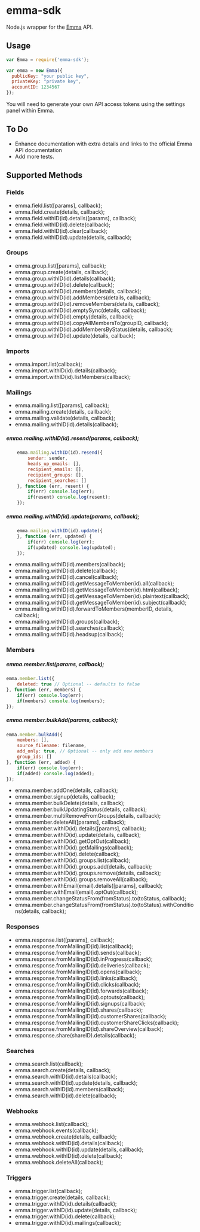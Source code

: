 # emma-sdk

Node.js wrapper for the [Emma](http://myemma.com/) API.

## Usage

```js
var Emma = require('emma-sdk');

var emma = new Emma({
  publicKey: "your public key",
  privateKey: "private key",
  accountID: 1234567
});
```

You will need to generate your own API access tokens using the settings panel within Emma.

## To Do

* Enhance documentation with extra details and links to the official Emma API documentation
* Add more tests.

## Supported Methods

### Fields

* emma.field.list([params], callback);
* emma.field.create(details, callback);
* emma.field.withID(id).details([params], callback);
* emma.field.withID(id).delete(callback);
* emma.field.withID(id).clear(callback);
* emma.field.withID(id).update(details, callback);

### Groups

* emma.group.list([params], callback);
* emma.group.create(details, callback);
* emma.group.withID(id).details(callback);
* emma.group.withID(id).delete(callback);
* emma.group.withID(id).members(details, callback);
* emma.group.withID(id).addMembers(details, callback);
* emma.group.withID(id).removeMembers(details, callback);
* emma.group.withID(id).emptySync(details, callback);
* emma.group.withID(id).empty(details, callback);
* emma.group.withID(id).copyAllMembersTo(groupID, callback);
* emma.group.withID(id).addMembersByStatus(details, callback);
* emma.group.withID(id).update(details, callback);

### Imports

* emma.import.list(callback);
* emma.import.withID(id).details(callback);
* emma.import.withID(id).listMembers(callback);

### Mailings

* emma.mailing.list([params], callback);
* emma.mailing.create(details, callback);
* emma.mailing.validate(details, callback);
* emma.mailing.withID(id).details(callback);

##### emma.mailing.withID(id).resend(params, callback);

```javascript
	emma.mailing.withID(id).resend({
		sender: sender,
		heads_up_emails: [],
		recipient_emails: [],
		recipient_groups: [],
		recipient_searches: []
	}, function (err, resent) {
		if(err) console.log(err);
		if(resent) console.log(resent);
	});
```

##### emma.mailing.withID(id).update(params, callback);

```javascript
	emma.mailing.withID(id).update({
	}, function (err, updated) {
		if(err) console.log(err);
		if(updated) console.log(updated);
	});
```

* emma.mailing.withID(id).members(callback);
* emma.mailing.withID(id).delete(callback);
* emma.mailing.withID(id).cancel(callback);
* emma.mailing.withID(id).getMessageToMember(id).all(callback);
* emma.mailing.withID(id).getMessageToMember(id).html(callback);
* emma.mailing.withID(id).getMessageToMember(id).plaintext(callback);
* emma.mailing.withID(id).getMessageToMember(id).subject(callback);
* emma.mailing.withID(id).forwardToMembers(memberID, details, callback);
* emma.mailing.withID(id).groups(callback);
* emma.mailing.withID(id).searches(callback);
* emma.mailing.withID(id).headsup(callback);

### Members

##### emma.member.list(params, callback);

```javascript
emma.member.list({
	deleted: true // Optional -- defaults to false
}, function (err, members) {
	if(err) console.log(err);
	if(members) console.log(members);
});
```

##### emma.member.bulkAdd(params, callback);

```javascript
emma.member.bulkAdd({
	members: [],
	source_filename: filename,
	add_only: true, // Optional -- only add new members
	group_ids: []
}, function (err, added) {
	if(err) console.log(err);
	if(added) console.log(added);
});
```

* emma.member.addOne(details, callback);
* emma.member.signup(details, callback);
* emma.member.bulkDelete(details, callback);
* emma.member.bulkUpdatingStatus(details, callback);
* emma.member.multiRemoveFromGroups(details, callback);
* emma.member.deleteAll([params], callback);
* emma.member.withID(id).details([params], callback);
* emma.member.withID(id).update(details, callback);
* emma.member.withID(id).getOptOut(callback);
* emma.member.withID(id).getMailings(callback);
* emma.member.withID(id).delete(callback);
* emma.member.withID(id).groups.list(callback);
* emma.member.withID(id).groups.add(details, callback);
* emma.member.withID(id).groups.remove(details, callback);
* emma.member.withID(id).groups.removeAll(callback);
* emma.member.withEmail(email).details([params], callback);
* emma.member.withEmail(email).optOut(callback);
* emma.member.changeStatusFrom(fromStatus).to(toStatus, callback);
* emma.member.changeStatusFrom(fromStatus).to(toStatus).withConditions(details, callback);

### Responses

* emma.response.list([params], callback);
* emma.response.fromMailingID(id).list(callback);
* emma.response.fromMailingID(id).sends(callback);
* emma.response.fromMailingID(id).inProgress(callback);
* emma.response.fromMailingID(id).deliveries(callback);
* emma.response.fromMailingID(id).opens(callback);
* emma.response.fromMailingID(id).links(callback);
* emma.response.fromMailingID(id).clicks(callback);
* emma.response.fromMailingID(id).forwards(callback);
* emma.response.fromMailingID(id).optouts(callback);
* emma.response.fromMailingID(id).signups(callback);
* emma.response.fromMailingID(id).shares(callback);
* emma.response.fromMailingID(id).customerShares(callback);
* emma.response.fromMailingID(id).customerShareClicks(callback);
* emma.response.fromMailingID(id).shareOverview(callback);
* emma.response.share(shareID).details(callback);

### Searches

* emma.search.list(callback);
* emma.search.create(details, callback);
* emma.search.withID(id).details(callback);
* emma.search.withID(id).update(details, callback);
* emma.search.withID(id).members(callback);
* emma.search.withID(id).delete(callback);

### Webhooks

* emma.webhook.list(callback);
* emma.webhook.events(callback);
* emma.webhook.create(details, callback);
* emma.webhook.withID(id).details(callback);
* emma.webhook.withID(id).update(details, callback);
* emma.webhook.withID(id).delete(callback);
* emma.webhook.deleteAll(callback);

### Triggers

* emma.trigger.list(callback);
* emma.trigger.create(details, callback);
* emma.trigger.withID(id).details(callback);
* emma.trigger.withID(id).update(details, callback);
* emma.trigger.withID(id).delete(callback);
* emma.trigger.withID(id).mailings(callback);

